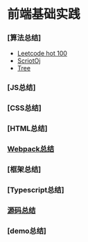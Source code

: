 # 前端基础实践
### [算法总结]
* [Leetcode hot 100](https://github.com/zhousiyaoyao/FE/blob/master/JS/Algorithm/leetcode_hot_100.js)
* [ScriotOj](https://github.com/zhousiyaoyao/FE/blob/master/JS/Algorithm/ScriptOj.js)
* [Tree](https://github.com/zhousiyaoyao/FE/blob/master/JS/Algorithm/tree_iterate.js)
### [JS总结]
### [CSS总结]
### [HTML总结]
### [Webpack总结](https://github.com/zhousiyaoyao/FE/blob/master/Project/webpack.md)
### [框架总结]
### [Typescript总结]
### [源码总结](https://github.com/zhousiyaoyao/FE/blob/master/Source_code/vue_source_code.md)
### [demo总结]